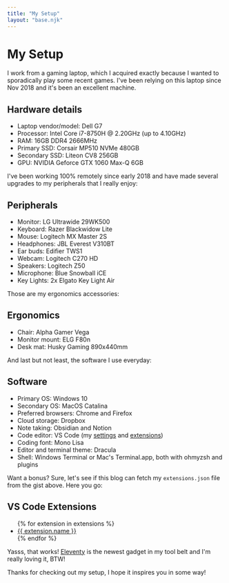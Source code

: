 ```yaml
---
title: "My Setup"
layout: "base.njk"
---
```


# My Setup

I work from a gaming laptop, which I acquired exactly because I wanted to sporadically play some recent games. I've been relying on this laptop since Nov 2018 and it's been an excellent machine.

<div class="my-10">
  <h2>Hardware details</h2>

  <ul class="list-disc ml-8">
    <li>Laptop vendor/model: Dell G7</li>
    <li>Processor: Intel Core i7-8750H @ 2.20GHz (up to 4.10GHz)</li>
    <li>RAM: 16GB DDR4 2666MHz</li>
    <li>Primary SSD: Corsair MP510 NVMe 480GB</li>
    <li>Secondary SSD: Liteon CV8 256GB</li>
    <li>GPU: NVIDIA Geforce GTX 1060 Max-Q 6GB</li>
  </ul>
</div>

I've been working 100% remotely since early 2018 and have made several upgrades to my peripherals that I really enjoy:

<div class="my-10">
  <h2>Peripherals</h2>

  <ul>
    <li>Monitor: LG Ultrawide 29WK500</li>
    <li>Keyboard: Razer Blackwidow Lite</li>
    <li>Mouse: Logitech MX Master 2S</li>
    <li>Headphones: JBL Everest V310BT</li>
    <li>Ear buds: Edifier TWS1</li>
    <li>Webcam: Logitech C270 HD</li>
    <li>Speakers: Logitech Z50</li>
    <li>Microphone: Blue Snowball iCE</li>
    <li>Key Lights: 2x Elgato Key Light Air</li>
  </ul>
</div>

Those are my ergonomics accessories:

<div class="my-10">
  <h2>Ergonomics</h2>

  <ul>
    <li>Chair: Alpha Gamer Vega</li>
    <li>Monitor mount: ELG F80n</li>
    <li>Desk mat: Husky Gaming 890x440mm</li>
  </ul>
</div>

And last but not least, the software I use everyday:

<div class="my-10">
  <h2>Software</h2>

  <ul>
    <li>Primary OS: Windows 10</li>
    <li>Secondary OS: MacOS Catalina</li>
    <li>Preferred browsers: Chrome and Firefox</li>
    <li>Cloud storage: Dropbox</li>
    <li>Note taking: Obsidian and Notion</li>
    <li>Code editor: VS Code (my <a href="https://gist.github.com/fmoliveira/8bbbbecc8cbb35a0da3e66b52522318e#file-settings-json" target="_blank" rel="noopener noreferrer">settings</a> and <a href="https://gist.github.com/fmoliveira/8bbbbecc8cbb35a0da3e66b52522318e#file-extensions-json" target="_blank" rel="noopener noreferrer">extensions</a>)</li>
    <li>Coding font: Mono Lisa</li>
    <li>Editor and terminal theme: Dracula</li>
    <li>Shell: Windows Terminal or Mac's Terminal.app, both with ohmyzsh and plugins</li>
  </ul>
</div>

Want a bonus? Sure, let's see if this blog can fetch my `extensions.json` file from the gist above. Here you go:

<div class="my-10">
  <h2>VS Code Extensions</h2>

  <ul>
    {% for extension in extensions %}
  <li><a href="{{ extension.url }}" target="_blank" rel="noopener noreferrer">{{ extension.name }}</a></li>
    {% endfor %}
  </ul>
</div>

<p>Yasss, that works! <a href="https://www.11ty.dev/" target="_blank" rel="noopener noreferrer">Eleventy</a> is the newest gadget in my tool belt and I'm really loving it, BTW!</p>

<p>Thanks for checking out my setup, I hope it inspires you in some way!</p>
